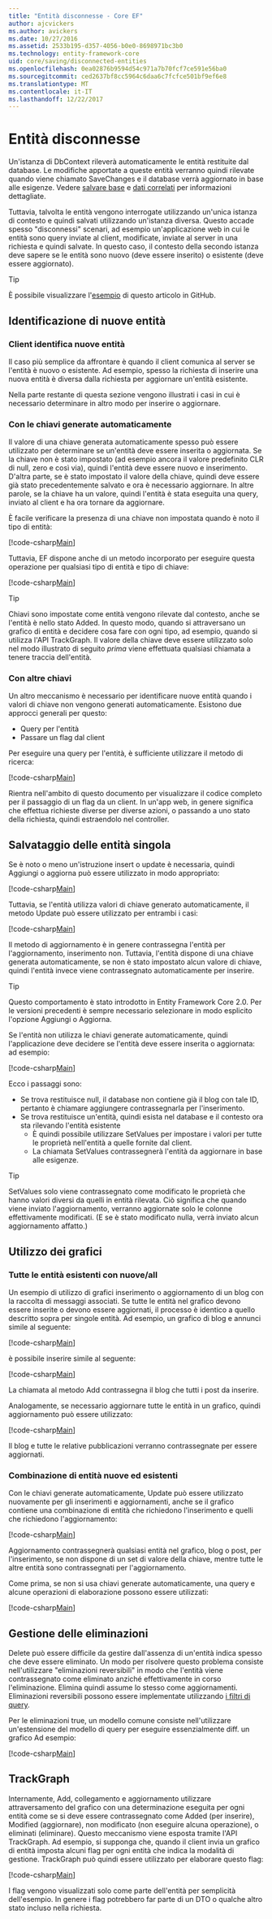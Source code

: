 ```yaml
---
title: "Entità disconnesse - Core EF"
author: ajcvickers
ms.author: avickers
ms.date: 10/27/2016
ms.assetid: 2533b195-d357-4056-b0e0-8698971bc3b0
ms.technology: entity-framework-core
uid: core/saving/disconnected-entities
ms.openlocfilehash: 0ea02876b9594d54c971a7b70fcf7ce591e56ba0
ms.sourcegitcommit: ced2637bf8cc5964c6daa6c7fcfce501bf9ef6e8
ms.translationtype: MT
ms.contentlocale: it-IT
ms.lasthandoff: 12/22/2017
---
```

# <a name="disconnected-entities"></a>Entità disconnesse

Un'istanza di DbContext rileverà automaticamente le entità restituite dal database. Le modifiche apportate a queste entità verranno quindi rilevate quando viene chiamato SaveChanges e il database verrà aggiornato in base alle esigenze. Vedere [salvare base](basic.md) e [dati correlati](related-data.md) per informazioni dettagliate.

Tuttavia, talvolta le entità vengono interrogate utilizzando un'unica istanza di contesto e quindi salvati utilizzando un'istanza diversa. Questo accade spesso "disconnessi" scenari, ad esempio un'applicazione web in cui le entità sono query inviate al client, modificate, inviate al server in una richiesta e quindi salvate. In questo caso, il contesto della secondo istanza deve sapere se le entità sono nuovo (deve essere inserito) o esistente (deve essere aggiornato).

> [!TIP]  
> È possibile visualizzare l'[esempio](https://github.com/aspnet/EntityFramework.Docs/tree/master/samples/core/Saving/Saving/Disconnected/) di questo articolo in GitHub.

## <a name="identifying-new-entities"></a>Identificazione di nuove entità

### <a name="client-identifies-new-entities"></a>Client identifica nuove entità

Il caso più semplice da affrontare è quando il client comunica al server se l'entità è nuovo o esistente. Ad esempio, spesso la richiesta di inserire una nuova entità è diversa dalla richiesta per aggiornare un'entità esistente.

Nella parte restante di questa sezione vengono illustrati i casi in cui è necessario determinare in altro modo per inserire o aggiornare.

### <a name="with-auto-generated-keys"></a>Con le chiavi generate automaticamente

Il valore di una chiave generata automaticamente spesso può essere utilizzato per determinare se un'entità deve essere inserita o aggiornata. Se la chiave non è stato impostato (ad esempio ancora il valore predefinito CLR di null, zero e così via), quindi l'entità deve essere nuovo e inserimento. D'altra parte, se è stato impostato il valore della chiave, quindi deve essere già stato precedentemente salvato e ora è necessario aggiornare. In altre parole, se la chiave ha un valore, quindi l'entità è stata eseguita una query, inviato al client e ha ora tornare da aggiornare.

È facile verificare la presenza di una chiave non impostata quando è noto il tipo di entità:

[!code-csharp[Main](../../../samples/core/Saving/Saving/Disconnected/Sample.cs#IsItNewSimple)]

Tuttavia, EF dispone anche di un metodo incorporato per eseguire questa operazione per qualsiasi tipo di entità e tipo di chiave:

[!code-csharp[Main](../../../samples/core/Saving/Saving/Disconnected/Sample.cs#IsItNewGeneral)]

> [!TIP]  
> Chiavi sono impostate come entità vengono rilevate dal contesto, anche se l'entità è nello stato Added. In questo modo, quando si attraversano un grafico di entità e decidere cosa fare con ogni tipo, ad esempio, quando si utilizza l'API TrackGraph. Il valore della chiave deve essere utilizzato solo nel modo illustrato di seguito _prima_ viene effettuata qualsiasi chiamata a tenere traccia dell'entità.

### <a name="with-other-keys"></a>Con altre chiavi

Un altro meccanismo è necessario per identificare nuove entità quando i valori di chiave non vengono generati automaticamente. Esistono due approcci generali per questo:
 * Query per l'entità
 * Passare un flag dal client

Per eseguire una query per l'entità, è sufficiente utilizzare il metodo di ricerca:

[!code-csharp[Main](../../../samples/core/Saving/Saving/Disconnected/Sample.cs#IsItNewQuery)]

Rientra nell'ambito di questo documento per visualizzare il codice completo per il passaggio di un flag da un client. In un'app web, in genere significa che effettua richieste diverse per diverse azioni, o passando a uno stato della richiesta, quindi estraendolo nel controller.

## <a name="saving-single-entities"></a>Salvataggio delle entità singola

Se è noto o meno un'istruzione insert o update è necessaria, quindi Aggiungi o aggiorna può essere utilizzato in modo appropriato:

[!code-csharp[Main](../../../samples/core/Saving/Saving/Disconnected/Sample.cs#InsertAndUpdateSingleEntity)]

Tuttavia, se l'entità utilizza valori di chiave generato automaticamente, il metodo Update può essere utilizzato per entrambi i casi:

[!code-csharp[Main](../../../samples/core/Saving/Saving/Disconnected/Sample.cs#InsertOrUpdateSingleEntity)]

Il metodo di aggiornamento è in genere contrassegna l'entità per l'aggiornamento, inserimento non. Tuttavia, l'entità dispone di una chiave generata automaticamente, se non è stato impostato alcun valore di chiave, quindi l'entità invece viene contrassegnato automaticamente per inserire.

> [!TIP]  
> Questo comportamento è stato introdotto in Entity Framework Core 2.0. Per le versioni precedenti è sempre necessario selezionare in modo esplicito l'opzione Aggiungi o Aggiorna.

Se l'entità non utilizza le chiavi generate automaticamente, quindi l'applicazione deve decidere se l'entità deve essere inserita o aggiornata: ad esempio:

[!code-csharp[Main](../../../samples/core/Saving/Saving/Disconnected/Sample.cs#InsertOrUpdateSingleEntityWithFind)]

Ecco i passaggi sono:
* Se trova restituisce null, il database non contiene già il blog con tale ID, pertanto è chiamare aggiungere contrassegnarla per l'inserimento.
* Se trova restituisce un'entità, quindi esista nel database e il contesto ora sta rilevando l'entità esistente
  * È quindi possibile utilizzare SetValues per impostare i valori per tutte le proprietà nell'entità a quelle fornite dal client.
  * La chiamata SetValues contrassegnerà l'entità da aggiornare in base alle esigenze.

> [!TIP]  
> SetValues solo viene contrassegnato come modificato le proprietà che hanno valori diversi da quelli in entità rilevata. Ciò significa che quando viene inviato l'aggiornamento, verranno aggiornate solo le colonne effettivamente modificati. (E se è stato modificato nulla, verrà inviato alcun aggiornamento affatto.)

## <a name="working-with-graphs"></a>Utilizzo dei grafici

### <a name="all-newall-existing-entities"></a>Tutte le entità esistenti con nuove/all

Un esempio di utilizzo di grafici inserimento o aggiornamento di un blog con la raccolta di messaggi associati. Se tutte le entità nel grafico devono essere inserite o devono essere aggiornati, il processo è identico a quello descritto sopra per singole entità. Ad esempio, un grafico di blog e annunci simile al seguente:

[!code-csharp[Main](../../../samples/core/Saving/Saving/Disconnected/Sample.cs#CreateBlogAndPosts)]

è possibile inserire simile al seguente:

[!code-csharp[Main](../../../samples/core/Saving/Saving/Disconnected/Sample.cs#InsertGraph)]

La chiamata al metodo Add contrassegna il blog che tutti i post da inserire.

Analogamente, se necessario aggiornare tutte le entità in un grafico, quindi aggiornamento può essere utilizzato:

[!code-csharp[Main](../../../samples/core/Saving/Saving/Disconnected/Sample.cs#UpdateGraph)]

Il blog e tutte le relative pubblicazioni verranno contrassegnate per essere aggiornati.

### <a name="mix-of-new-and-existing-entities"></a>Combinazione di entità nuove ed esistenti

Con le chiavi generate automaticamente, Update può essere utilizzato nuovamente per gli inserimenti e aggiornamenti, anche se il grafico contiene una combinazione di entità che richiedono l'inserimento e quelli che richiedono l'aggiornamento:

[!code-csharp[Main](../../../samples/core/Saving/Saving/Disconnected/Sample.cs#InsertOrUpdateGraph)]

Aggiornamento contrassegnerà qualsiasi entità nel grafico, blog o post, per l'inserimento, se non dispone di un set di valore della chiave, mentre tutte le altre entità sono contrassegnati per l'aggiornamento.

Come prima, se non si usa chiavi generate automaticamente, una query e alcune operazioni di elaborazione possono essere utilizzati:

[!code-csharp[Main](../../../samples/core/Saving/Saving/Disconnected/Sample.cs#InsertOrUpdateGraphWithFind)]

## <a name="handling-deletes"></a>Gestione delle eliminazioni

Delete può essere difficile da gestire dall'assenza di un'entità indica spesso che deve essere eliminato. Un modo per risolvere questo problema consiste nell'utilizzare "eliminazioni reversibili" in modo che l'entità viene contrassegnato come eliminato anziché effettivamente in corso l'eliminazione. Elimina quindi assume lo stesso come aggiornamenti. Eliminazioni reversibili possono essere implementate utilizzando [i filtri di query](xref:core/querying/filters).

Per le eliminazioni true, un modello comune consiste nell'utilizzare un'estensione del modello di query per eseguire essenzialmente diff. un grafico Ad esempio:

[!code-csharp[Main](../../../samples/core/Saving/Saving/Disconnected/Sample.cs#InsertUpdateOrDeleteGraphWithFind)]

## <a name="trackgraph"></a>TrackGraph

Internamente, Add, collegamento e aggiornamento utilizzare attraversamento del grafico con una determinazione eseguita per ogni entità come se si deve essere contrassegnato come Added (per inserire), Modified (aggiornare), non modificato (non eseguire alcuna operazione), o eliminati (eliminare). Questo meccanismo viene esposta tramite l'API TrackGraph. Ad esempio, si supponga che, quando il client invia un grafico di entità imposta alcuni flag per ogni entità che indica la modalità di gestione. TrackGraph può quindi essere utilizzato per elaborare questo flag:

[!code-csharp[Main](../../../samples/core/Saving/Saving/Disconnected/Sample.cs#TrackGraph)]

I flag vengono visualizzati solo come parte dell'entità per semplicità dell'esempio. In genere i flag potrebbero far parte di un DTO o qualche altro stato incluso nella richiesta.
